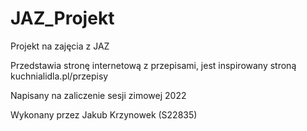 # JAZ_Projekt

Projekt na zajęcia z JAZ

Przedstawia stronę internetową z przepisami, jest inspirowany stroną kuchnialidla.pl/przepisy

Napisany na zaliczenie sesji zimowej 2022

Wykonany przez Jakub Krzynowek (S22835)
